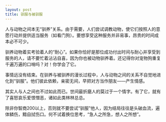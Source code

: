 ```yaml
---
layout: post
title: 驯服与被驯服
---
```


人与动物之间本无“驯养”关系。由于需要，人们尝试调教动物，使它们按照人的意愿行动并提供适当服务（如看门狗）。要想享受这种服务并非易事，昂贵的时间成本必不可少。

驯养动物着实考验着人的“耐心”。如果你恰好是那位成功付出时间与耐心并享受到服务的人，请不要忙着沾沾自喜，因为你也被动物驯养着。还记得你对宠物狗重复千遍万遍的口哨吗？对！你学会了它。

事情远没有结束。在驯养与被驯养的漫长过程中，人与动物之间的关系不自觉地进化到“驯服”。他们彼此依赖，亲密无间，早把对方当作朋友——产生情感。

其实人与人之间也不过如此而已。世间最折磨人的莫过于一个情字。有了它，就有了喜怒哀乐爱恨憎恶，诸如此类林林总总。

除非你智商200以上，否则就不要尝试“驯服”他人，因为结局往往是头破血流，遍体鳞伤，黯自拭伤口。何不试着换位思考，“急人之所急，想人之所想”。